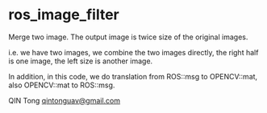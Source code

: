 # ros_image_filter

Merge two image. The output image is twice size of the original images.

i.e. we have two images, we combine the two images directly, the right half is one image, the left size is another image.

In addition, in this code, we do translation from ROS::msg to OPENCV::mat, also OPENCV::mat to ROS::msg.

QIN Tong
qintonguav@gmail.com 
